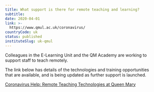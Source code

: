 ```yaml
---
title: What support is there for remote teaching and learning?
subtitle: 
date: 2020-04-01
link: >-
  https://www.qmul.ac.uk/coronavirus/
countryCode: uk
status: published
instituteSlug: uk-qmul
---
```

Colleagues in the E-Learning Unit and the QM Academy are working to support staff to teach remotely.

The link below has details of the technologies and training opportunities that are available, and is being updated as further support is launched.

[Coronavirus Help: Remote Teaching Technologies at Queen Mary](https://elearning.qmul.ac.uk/announcements/remote-teaching-at-qmul/)  


